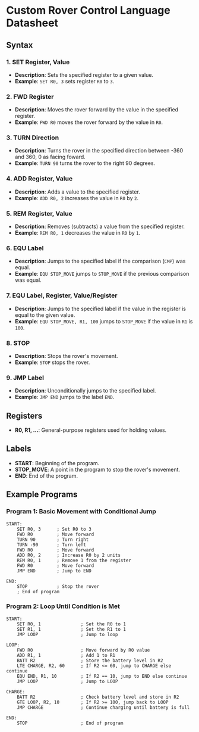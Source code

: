 # Custom Rover Control Language Datasheet

## Syntax

### 1. **SET Register, Value**
   - **Description**: Sets the specified register to a given value.
   - **Example**: `SET R0, 3` sets register `R0` to `3`.

### 2. **FWD Register**
   - **Description**: Moves the rover forward by the value in the specified register.
   - **Example**: `FWD R0` moves the rover forward by the value in `R0`.

### 3. **TURN Direction**
   - **Description**: Turns the rover in the specified direction between -360 and 360, 0 as facing foward.
   - **Example**: `TURN 90` turns the rover to the right 90 degrees.

### 4. **ADD Register, Value**
   - **Description**: Adds a value to the specified register.
   - **Example**: `ADD R0, 2` increases the value in `R0` by `2`.

### 5. **REM Register, Value**
   - **Description**: Removes (subtracts) a value from the specified register.
   - **Example**: `REM R0, 1` decreases the value in `R0` by `1`.

### 6. **EQU Label**
   - **Description**: Jumps to the specified label if the comparison (`CMP`) was equal.
   - **Example**: `EQU STOP_MOVE` jumps to `STOP_MOVE` if the previous comparison was equal.

### 7. **EQU Label, Register, Value/Register**
   - **Description**: Jumps to the specified label if the value in the register is equal to the given value.
   - **Example**: `EQU STOP_MOVE, R1, 100` jumps to `STOP_MOVE` if the value in `R1` is `100`.

### 8. **STOP**
   - **Description**: Stops the rover's movement.
   - **Example**: `STOP` stops the rover.

### 9. **JMP Label**
   - **Description**: Unconditionally jumps to the specified label.
   - **Example**: `JMP END` jumps to the label `END`.

## Registers

- **R0, R1, ...**: General-purpose registers used for holding values.

## Labels

- **START**: Beginning of the program.
- **STOP_MOVE**: A point in the program to stop the rover's movement.
- **END**: End of the program.

## Example Programs

### Program 1: Basic Movement with Conditional Jump
```plaintext
START:
    SET R0, 3      ; Set R0 to 3
    FWD R0         ; Move forward
    TURN 90        ; Turn right
    TURN -90       ; Turn left
    FWD R0         ; Move forward
    ADD R0, 2      ; Increase R0 by 2 units
    REM R0, 1      ; Remove 1 from the register
    FWD R0         ; Move forward
    JMP END        ; Jump to END

END:
    STOP           ; Stop the rover
    ; End of program
```

### Program 2: Loop Until Condition is Met
```plaintext
START:
    SET R0, 1               ; Set the R0 to 1
    SET R1, 1               ; Set the R1 to 1
    JMP LOOP                ; Jump to loop

LOOP:
    FWD R0                  ; Move forward by R0 value
    ADD R1, 1               ; Add 1 to R1
    BATT R2                 ; Store the battery level in R2
    LTE CHARGE, R2, 60      ; If R2 <= 60, jump to CHARGE else continue
    EQU END, R1, 10         ; If R2 == 10, jump to END else continue
    JMP LOOP                ; Jump to LOOP

CHARGE:
    BATT R2                 ; Check battery level and store in R2
    GTE LOOP, R2, 10        ; If R2 >= 100, jump back to LOOP
    JMP CHARGE              ; Continue charging until battery is full

END:
    STOP                    ; End of program
```